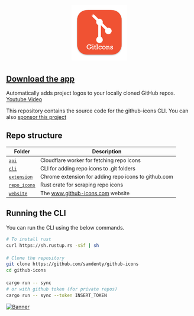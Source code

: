 <h1 align="center">
  <img src="./cli/logo.png" width="150">
</h1>

## [Download the app](https://github.com/samdenty/github-icons/releases/latest)

Automatically adds project logos to your locally cloned GitHub repos. [Youtube Video](https://www.youtube.com/watch?v=jrO3qSEpAFU)

This repository contains the source code for the github-icons CLI. You can also [sponsor this project](https://github.com/sponsors/samdenty)

## Repo structure

| Folder                      | Description                                          |
| --------------------------- | ---------------------------------------------------- |
| [`api`](/api)               | Cloudflare worker for fetching repo icons            |
| [`cli`](/cli)               | CLI for adding repo icons to .git folders            |
| [`extension`](/extension)   | Chrome extension for adding repo icons to github.com |
| [`repo_icons`](/repo_icons) | Rust crate for scraping repo icons                   |
| [`website`](/website)       | The www.github-icons.com website                     |

## Running the CLI

You can run the CLI using the below commands.

<!-- brew install mysql-client
cargo install diesel_cli --no-default-features --features mysql -->

```bash
# To install rust
curl https://sh.rustup.rs -sSf | sh

# Clone the repository
git clone https://github.com/samdenty/github-icons
cd github-icons

cargo run -- sync
# or with github token (for private repos)
cargo run -- sync --token INSERT_TOKEN
```

[![Banner](./banner.gif)](https://samddenty.gumroad.com/l/git-icons)
